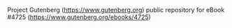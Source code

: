 Project Gutenberg (https://www.gutenberg.org) public repository for eBook #4725 (https://www.gutenberg.org/ebooks/4725)
